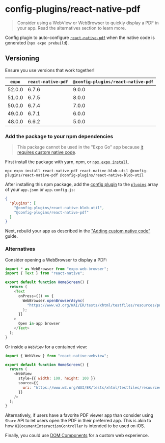 # config-plugins/react-native-pdf

> Consider using a WebView or WebBrowser to quickly display a PDF in your app. Read the alternatives section to learn more.

Config plugin to auto-configure [`react-native-pdf`][lib] when the native code is generated (`npx expo prebuild`).

## Versioning

Ensure you use versions that work together!

| `expo` | `react-native-pdf` | `@config-plugins/react-native-pdf` |
| ------ | ------------------ | ---------------------------------- |
| 52.0.0 | 6.7.6              | 9.0.0                              |
| 51.0.0 | 6.7.5              | 8.0.0                              |
| 50.0.0 | 6.7.4              | 7.0.0                              |
| 49.0.0 | 6.7.1              | 6.0.0                              |
| 48.0.0 | 6.6.2              | 5.0.0                              |

### Add the package to your npm dependencies

> This package cannot be used in the "Expo Go" app because [it requires custom native code](https://docs.expo.io/workflow/customizing/).

First install the package with yarn, npm, or [`npx expo install`](https://docs.expo.io/workflow/expo-cli/#expo-install).

```
npx expo install react-native-pdf react-native-blob-util @config-plugins/react-native-pdf @config-plugins/react-native-blob-util
```

After installing this npm package, add the [config plugin](https://docs.expo.io/guides/config-plugins/) to the [`plugins`](https://docs.expo.io/versions/latest/config/app/#plugins) array of your `app.json` or `app.config.js`:

```json
{
  "plugins": [
    "@config-plugins/react-native-blob-util",
    "@config-plugins/react-native-pdf"
  ]
}
```

Next, rebuild your app as described in the ["Adding custom native code"](https://docs.expo.io/workflow/customizing/) guide.

[lib]: https://www.npmjs.com/package/react-native-pdf

### Alternatives

Consider opening a WebBrowser to display a PDF:

```js
import * as WebBrowser from "expo-web-browser";
import { Text } from "react-native";

export default function HomeScreen() {
  return (
    <Text
      onPress={() => {
        WebBrowser.openBrowserAsync(
          "https://www.w3.org/WAI/ER/tests/xhtml/testfiles/resources/pdf/dummy.pdf"
        );
      }}
    >
      Open in-app browser
    </Text>
  );
}
```

Or inside a `WebView` for a contained view:

```js
import { WebView } from "react-native-webview";

export default function HomeScreen() {
  return (
    <WebView
      style={{ width: 100, height: 100 }}
      source={{
        uri: "https://www.w3.org/WAI/ER/tests/xhtml/testfiles/resources/pdf/dummy.pdf",
      }}
    />
  );
}
```

Alternatively, if users have a favorite PDF viewer app than consider using `Share` API to let users open the PDF in their preferred app. This is akin to how `UIDocumentInteractionController` is intended to be used on iOS.

Finally, you could use [DOM Components](https://docs.expo.dev/guides/dom-components/) for a custom web experience.

